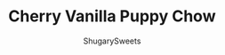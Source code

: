 ---
layout: ../../layouts/MarkdownPostLayout.astro
title: Cherry Vanilla Puppy Chow
author: ShugarySweets
pubDate: 2019-01-15
description: "Looking for a unique Valentine&#x27;s Day snack? Cherry Puppy Chow puts a smile on everyone&#x27;s face. Pink and red sprinkles make this tasty treat extra fun to eat!"
image_url: https://www.shugarysweets.com/wp-content/uploads/2013/01/cherry-vanilla-puppy-chow-facebook.jpg
tags: ["Desserts","American"]
calories: 101
protein: 1
carbohydrates: 24
fats: 0
fiber: 0
ingredients: ["8 cups Rice Chex cereal","1 package (16 ounce) Vanilla almond bark","1 package (0.3 ounce) Sugar Free JELL-O cherry gelatin mix","1 3/4 cups powdered sugar","sprinkles"]
serves: 8
time: "2 minutes"
prepTime: "5 minutes"
instructions: ["In a microwave dish, melt vanilla bark for one minute. Stir, heat an additional 30 seconds until creamy. Mix in the cherry gelatin mix.","In a large bowl mix together the cereal with melted chocolate. Stir until completely coated.","Pour into a large gallon sized container with powdered sugar. Shake. Shake. Shake.","Pour onto a large baking sheet with or parchment paper, until set. Add sprinkles. Store in covered container up to two weeks. ENJOY!"]
nutrition: ["101 calories","24 grams carbohydrates","0 milligrams cholesterol","0 grams fat","0 grams fiber","1 grams protein","0 grams saturated fat","111 milligrams sodium","13 grams sugar","0 grams trans fat","0 grams unsaturated fat"]
---